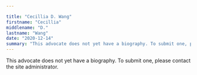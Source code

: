 ```yaml
---

title: "Cecillia D. Wang"
firstname: "Cecillia"
middlename: "D."
lastname: "Wang"
date: "2020-12-14"
summary: "This advocate does not yet have a biography. To submit one, please contact the site administrator."
---
```

This advocate does not yet have a biography. To submit one, please contact the site administrator.

